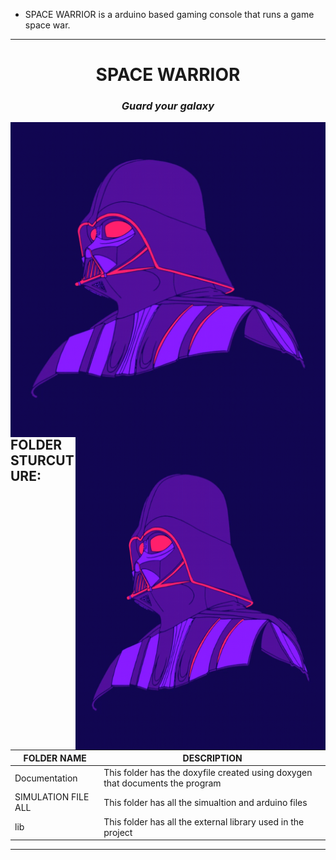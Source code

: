 
* SPACE WARRIOR is a arduino based gaming console that runs a game space war. 
------------------------------------------------
<h1 align="center"> SPACE WARRIOR </h1>
<i><h3 align = "center"> Guard your galaxy </h3></i>

<img width="800" src=" https://github.com/Y-133/M2-EmbSys/blob/2801dd08b966b9d2cf655811155bac894a4c0a77/PROJECT/IMAGES/star.gif" alt="STAR WAR" align="right" >
<img src= "https://github.com/Y-133/M2-EmbSys/blob/2801dd08b966b9d2cf655811155bac894a4c0a77/PROJECT/IMAGES/star.gif" 
     width="400" 
     height="500" alt="STAR WAR" align="right" />
                 
## FOLDER STURCUTURE: ##

|FOLDER NAME | DESCRIPTION |
| --------| -------- |
| Documentation | This folder has the doxyfile created using doxygen that documents the program |
| SIMULATION FILE ALL | This folder has all the simualtion and arduino files |
| lib | This folder has all the external library used in the project |

-----------------------------------------------------------------------------------------
